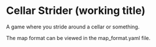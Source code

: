 Cellar Strider (working title)
==============================

A game where you stride around a cellar or something.


The map format can be viewed in the map_format.yaml file.

